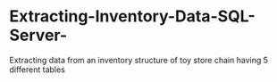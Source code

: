 # Extracting-Inventory-Data-SQL-Server-
Extracting data from an inventory structure of toy store chain having 5 different tables
